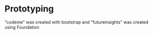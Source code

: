 # Prototyping

"codeme" was created with bootstrap
and "futureinsights" was created using Foundation
